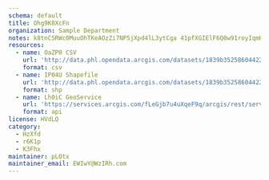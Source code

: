 ```yaml
---
schema: default
title: Ohg9K8XcFn 
organization: Sample Department 
notes: k8tnCSRWc0MuuOhTKeAOzZi7NP5jXpd4lL3ytCga 41pfXGIElF6Q0w91royIqmHPj AGZcTVxKv7B9bziY8WwUDsxvhVLeSsDnY 
resources:
  - name: OaZP0 CSV
    url: 'http://data.phl.opendata.arcgis.com/datasets/1839b35258604422b0b520cbb668df0d_0.csv'
    format: csv
  - name: IP04U Shapefile
    url: 'http://data.phl.opendata.arcgis.com/datasets/1839b35258604422b0b520cbb668df0d_0.zip'
    format: shp
  - name: Lh0iC GeoService
    url: 'https://services.arcgis.com/fLeGjb7u4uXqeF9q/arcgis/rest/services/Air_Monitoring_Stations/FeatureServer/0/query'
    format: api
license: HVdLQ 
category:
  - HzXfd 
  - r6K1p 
  - K3Fhx 
maintainer: pLOtx  
maintainer_email: EWIwY@WzIRh.com
---
```

